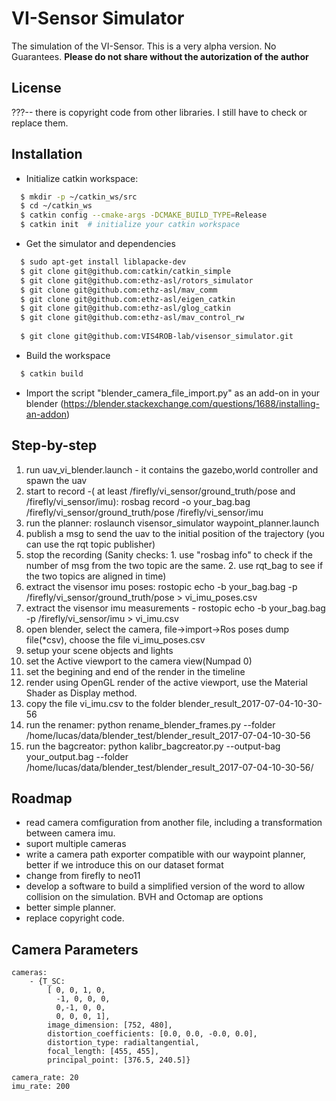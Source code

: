 VI-Sensor Simulator
========================
The simulation of the VI-Sensor.   This is a very alpha version. No Guarantees.
**Please do not share without the autorization of the author**

License
------
???-- there is copyright code from other libraries. I still have to check or replace them.

Installation
------

* Initialize catkin workspace:
```sh
  $ mkdir -p ~/catkin_ws/src
  $ cd ~/catkin_ws
  $ catkin config --cmake-args -DCMAKE_BUILD_TYPE=Release
  $ catkin init  # initialize your catkin workspace
```
* Get the simulator and dependencies
```sh
  $ sudo apt-get install liblapacke-dev
  $ git clone git@github.com:catkin/catkin_simple
  $ git clone git@github.com:ethz-asl/rotors_simulator
  $ git clone git@github.com:ethz-asl/mav_comm
  $ git clone git@github.com:ethz-asl/eigen_catkin
  $ git clone git@github.com:ethz-asl/glog_catkin
  $ git clone git@github.com:ethz-asl/mav_control_rw
  
  $ git clone git@github.com:VIS4ROB-lab/visensor_simulator.git

```
* Build the workspace  
```sh
  $ catkin build
```

* Import the script "blender_camera_file_import.py" as an add-on in your blender (https://blender.stackexchange.com/questions/1688/installing-an-addon)

Step-by-step
------
1. run uav_vi_blender.launch - it contains the gazebo,world controller and spawn the uav
2. start to record -( at least /firefly/vi_sensor/ground_truth/pose and /firefly/vi_sensor/imu): rosbag record -o your_bag.bag /firefly/vi_sensor/ground_truth/pose  /firefly/vi_sensor/imu
3. run the planner: roslaunch visensor_simulator waypoint_planner.launch
4. publish a msg to send the uav to the initial position of the trajectory (you can use the rqt topic publisher)
5. stop the recording (Sanity checks: 1. use "rosbag info" to check if the number of msg from the two topic are the same. 2. use rqt_bag to see if the two topics are aligned in time)
6. extract the visensor imu poses: rostopic echo -b your_bag.bag -p /firefly/vi_sensor/ground_truth/pose > vi_imu_poses.csv
7. extract the visensor imu measurements - rostopic echo -b your_bag.bag -p /firefly/vi_sensor/imu > vi_imu.csv
8. open blender, select the camera, file->import->Ros poses dump file(*csv), choose the file vi_imu_poses.csv
9. setup your scene objects and lights
10. set the Active viewport to the camera view(Numpad 0)
11. set the begining and end of the render in the timeline
12. render using OpenGL render of the active viewport, use the Material Shader as Display method.
13. copy the file vi_imu.csv to the folder blender_result_2017-07-04-10-30-56
14. run the renamer: python rename_blender_frames.py --folder /home/lucas/data/blender_test/blender_result_2017-07-04-10-30-56
15. run the bagcreator: python kalibr_bagcreator.py --output-bag your_output.bag --folder /home/lucas/data/blender_test/blender_result_2017-07-04-10-30-56/ 

Roadmap
------
* read camera comfiguration from another file, including a transformation between camera imu.
* suport multiple cameras
* write a camera path exporter compatible with our waypoint planner, better if we introduce this on our dataset format
* change from firefly to neo11
* develop a software to build a simplified version of the word to allow collision on the simulation. BVH and Octomap are options
* better simple planner.
* replace copyright code.

Camera Parameters
------
```
cameras:
    - {T_SC:
        [ 0, 0, 1, 0,
          -1, 0, 0, 0,
          0,-1, 0, 0,
          0, 0, 0, 1],
        image_dimension: [752, 480],
        distortion_coefficients: [0.0, 0.0, -0.0, 0.0],
        distortion_type: radialtangential,
        focal_length: [455, 455],
        principal_point: [376.5, 240.5]}

camera_rate: 20
imu_rate: 200
```
